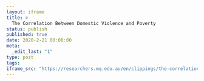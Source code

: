 ```yaml
---
layout: iframe
title: >
  The Correlation Between Domestic Violence and Poverty
status: publish
published: true
date: 2020-2-21 00:00:00
meta:
  _edit_last: "1"
type: post
tags:
iframe_src: "https://researchers.mq.edu.au/en/clippings/the-correlation-between-domestic-violence-and-poverty"
---
```

        